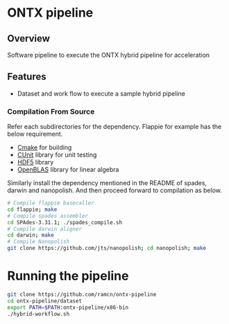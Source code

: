 # ONTX pipeline

## Overview

Software pipeline to execute the ONTX hybrid pipeline for acceleration

## Features

* Dataset and work flow to execute a sample hybrid pipeline  


### Compilation From Source
Refer each subdirectories for the dependency. Flappie for example has the below requirement.
* [Cmake](https://cmake.org/) for building
* [CUnit](http://cunit.sourceforge.net/) library for unit testing
* [HDF5](https://www.hdfgroup.org/) library
* [OpenBLAS](https://www.openblas.net/) library for linear algebra

Similarly install the dependency mentioned in the README of spades, darwin and nanopolish. And then proceed forward to compilation as below.


```bash
# Compile flappie basecaller 
cd flappie; make 
# Compile spades assembler 
cd SPAdes-3.31.1; ./spades_compile.sh 
# Compile darwin aligner 
cd darwin; make 
# Compile Nanopolish 
git clone https://github.com/jts/nanopolish; cd nanopolish; make 
```

# Running the pipeline


```bash
git clone https://github.com/ramcn/ontx-pipeline 
cd ontx-pipeline/dataset
export PATH=$PATH:ontx-pipeline/x86-bin
./hybrid-workflow.sh
```
